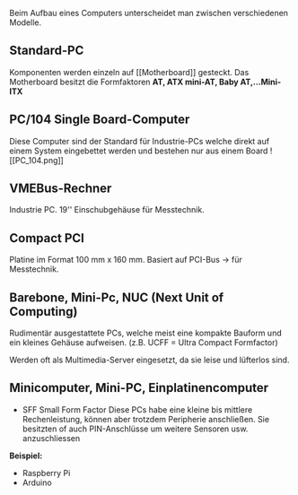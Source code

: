 Beim Aufbau eines Computers unterscheidet man zwischen verschiedenen Modelle.

## **Standard-PC**
Komponenten werden einzeln auf [[Motherboard]] gesteckt.
Das Motherboard besitzt die Formfaktoren **AT, ATX mini-AT, Baby AT,...Mini-ITX**

## **PC/104 Single Board-Computer**
Diese Computer sind der Standard für Industrie-PCs welche direkt auf einem System eingebettet werden und bestehen nur aus einem Board
![[PC_104.png]]

## VMEBus-Rechner
Industrie PC.
19'' Einschubgehäuse für Messtechnik.

## Compact PCI
Platine im Format 100 mm x 160 mm. Basiert auf PCI-Bus -> für Messtechnik.

## Barebone, Mini-Pc, NUC (Next Unit of Computing)
Rudimentär ausgestattete PCs, welche meist eine kompakte Bauform und ein kleines Gehäuse aufweisen. (z.B. UCFF = Ultra Compact Formfactor)

Werden oft als Multimedia-Server eingesetzt, da sie leise und lüfterlos sind.

## Minicomputer, Mini-PC, Einplatinencomputer
- SFF Small Form Factor
Diese PCs habe eine kleine bis mittlere Rechenleistung, können aber trotzdem Peripherie anschließen.
Sie besitzten of auch PIN-Anschlüsse um weitere Sensoren usw. anzuschliessen

**Beispiel:**
- Raspberry Pi
- Arduino